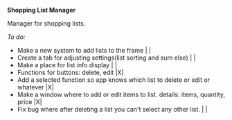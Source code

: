 **Shopping List Manager**

Manager for shopping lists.


*To do:*
- Make a new system to add lists to the frame                                       | |
- Create a tab for adjusting settings(list sorting and sum else)                    | |
- Make a place for list info display                                                | |
- Functions for buttons: delete, edit                                               |X|
- Add a selected function so app knows which list to delete or edit or whatever     |X|
- Make a window where to add or edit items to list. details: items, quantity, price |X|
- Fix bug where after deleting a list you can't select any other list.              | |